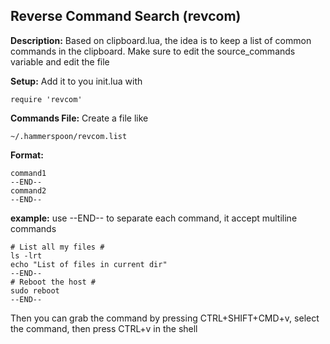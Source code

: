 ## Reverse Command Search (revcom)

__Description:__ 
Based on clipboard.lua, the idea is to keep a list of common commands in the clipboard. Make sure to edit the source_commands variable and edit the file

__Setup:__
Add it to you init.lua with 
```
require 'revcom'
```
__Commands File:__
Create a file like
```
~/.hammerspoon/revcom.list
```
__Format:__
```
command1
--END--
command2
--END--
```
__example:__ use --END-- to separate each command, it accept multiline commands
```
# List all my files #
ls -lrt
echo "List of files in current dir"
--END--
# Reboot the host #
sudo reboot
--END--
```
Then you can grab the command by pressing CTRL+SHIFT+CMD+v, select the command, then press CTRL+v in the shell
